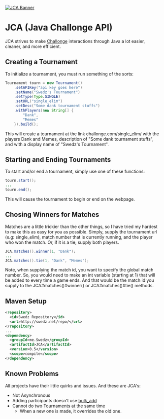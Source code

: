 [![JCA Banner](http://i.imgur.com/IuMFp5Z.png "Java Challonge API")](https://github.com/Swedz/JCA/)

# JCA (Java Challonge API)
JCA strives to make [Challonge](https://challonge.com/) interactions through Java a lot easier, cleaner, and more efficient.

## Creating a Tournament
To initialize a tournament, you must run something of the sorts:
```java
Tournament tourn = new Tournament()
    .setAPIKey("api key goes here")
    .setName("Swedz's Tournament")
    .setType(Type.SINGLE)
    .setURL("single_elim")
    .setDesc("Some dank tournament stuffs")
    .withPlayers(new String[] {
        "Dank",
        "Memes"
    }).build();
```
This will create a tournament at the link challonge.com/single_elim/ with the players Dank and Memes, description of "Some dank tournament stuffs", and with a display name of "Swedz's Tournament".

## Starting and Ending Tournaments
To start and/or end a tournament, simply use one of these functions:
```java
tourn.start();
...
tourn.end();
```
This will cause the tournament to begin or end on the webpage.

## Chosing Winners for Matches
Matches are a little trickier than the other things, so I have tried my hardest to make this as easy for you as possible. Simply, supply the tournament url (e.g: single_elim), match number that is currently running, and the player who won the match. Or, if it is a tie, supply both players.
```java
JCA.matches().winner(1, "Dank");
...
JCA.matches().tie(1, "Dank", "Memes");
```
Note, when supplying the match id, you want to specify the global match number. So, you would need to make an int variable (starting at 1) that will be added to every time a game ends. And that would be the match id you supply to the JCA#matches()#winner() or JCA#matches()#tie() methods.

## Maven Setup
```xml
<repository>
  <id>Swedz Repository</id>
  <url>http://swedz.net/repo/</url>
</repository>
...
<dependency>
  <groupId>me.Swedz</groupId>
  <artifactId>JCA</artifactId>
  <version>0.5</version>
  <scope>compile</scope>
</dependency>
```

## Known Problems
All projects have their little quirks and issues. And these are JCA's:

- Not Asynchronous
- Adding participants doesn't use [bulk_add](https://api.challonge.com/v1/documents/participants/bulk_add)
- Cannot do two Tournaments at the same time
  - When a new one is made, it overrides the old one.
